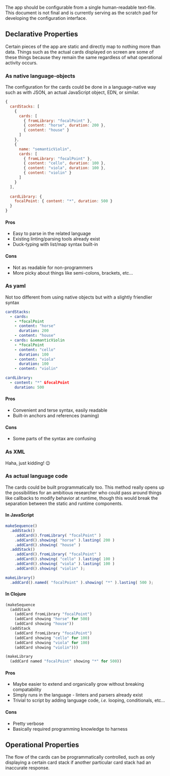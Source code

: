 The app should be configurable from a single human-readable text-file. This document is not final and is currently serving as the scratch pad for developing the configuration interface.

## Declarative Properties

Certain pieces of the app are static and directly map to nothing more than data. Things such as the actual cards displayed on screen are some of these things because they remain the same regardless of what operational activity occurs.

### As native language-objects

The configuration for the cards could be done in a language-native way such as with JSON, an actual JavaScript object, EDN, or similar.

```js
{
  cardStacks: [
    {
      cards: [
        { fromLibrary: "focalPoint" },
        { content: "horse", duration: 200 },
        { content: "house" }
      ]
    },
    {
      name: "semanticViolin",
      cards: [
        { fromLibrary: "focalPoint" },
        { content: "cello", duration: 100 },
        { content: "viola", duration: 100 },
        { content: "violin" }
      ]
    }
  ],
  
  cardLibrary: {
    focalPoint: { content: "*", duration: 500 }  
  }
}
```

#### Pros

 - Easy to parse in the related language
 - Existing linting/parsing tools already exist
 - Duck-typing with list/map syntax built-in

#### Cons

 - Not as readable for non-programmers
 - More picky about things like semi-colons, brackets, etc...

### As yaml

Not too different from using native objects but with a slightly friendlier syntax

```yaml
cardStacks:
  - cards:
    - *focalPoint
    - content: "horse"
      duration: 200
    - content: "house"
  - cards: &semanticViolin
    - *focalPoint
    - content: "cello"
      duration: 100
    - content: "viola"
      duration: 100
    - content: "violin"

cardLibrary:
  - content: "*" &focalPoint
    duration: 500
```

#### Pros

 - Convenient and terse syntax, easily readable
 - Built-in anchors and references (naming)

#### Cons

 - Some parts of the syntax are confusing

### As XML

Haha, just kidding! 😉

### As actual language code

The cards could be built programmatically too. This method really opens up the possibilities for an ambitious researcher who could pass around things like callbacks to modify behavior at runtime, though this would break the separation between the static and runtime components.

#### In JavaScript
```js
makeSequence()
  .addStack()
    .addCard().fromLibrary( "focalPoint" )
    .addCard().showing( "horse" ).lasting( 200 )
    .addCard().showing( "house" )
  .addStack()
    .addCard().fromLibrary( "focalPoint" )
    .addCard().showing( "cello" ).lasting( 100 )
    .addCard().showing( "viola" ).lasting( 100 )
    .addCard().showing( "violin" );

makeLibrary()
  .addCard().named( "focalPoint" ).showing( "*" ).lasting( 500 );
```

#### In Clojure
```clojure
(makeSequence
  (addStack
    (addCard fromLibrary "focalPoint")
    (addCard showing "horse" for 500)
    (addCard showing "house"))
  (addStack
    (addCard fromLibrary "focalPoint")
    (addCard showing "cello" for 100)
    (addCard showing "viola" for 100)
    (addCard showing "violin")))

(makeLibrary
  (addCard named "focalPoint" showing "*" for 500))
```

#### Pros

 - Maybe easier to extend and organically grow without breaking compatability
 - Simply runs in the language - linters and parsers already exist
 - Trivial to script by adding language code, _i.e._ looping, conditionals, etc...

#### Cons

 - Pretty verbose
 - Basically required programming knowledge to harness

## Operational Properties

The flow of the cards can be programmatically controlled, such as only displaying a certain card stack if another particular card stack had an inaccurate response.
